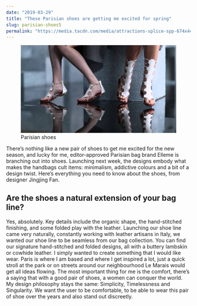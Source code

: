 ```yaml
---
date: "2019-03-29"
title: "These Parisian shoes are getting me excited for spring"
slug: parisian-shoes5
permalink: "https://media.tacdn.com/media/attractions-splice-spp-674x446/07/3b/a9/51.jpg"
---
```

 <!-- markdownlint-disable MD033 -->

<figure class="figure">
    <img src="./images/1.jpg" alt="Parisian shoes"/>
    <figcaption class="figure__caption">Parisian shoes</figcaption>
</figure>

There’s nothing like a new pair of shoes to get me excited for the new season, and lucky for me, editor-approved Parisian bag brand Elleme is branching out into shoes. Launching next week, the designs embody what makes the handbags cult items: minimalism, addictive colours and a bit of a design twist.
Here’s everything you need to know about the shoes, from designer Jingjing Fan.


 ## Are the shoes a natural extension of your bag line?
Yes, absolutely. Key details include the organic shape, the hand-stitched finishing, and some folded play with the leather. Launching our shoe line came very naturally, constantly working with leather artisans in Italy, we wanted our shoe line to be seamless from our bag collection. You can find our signature hand-stitched and folded designs, all with a buttery lambskin or cowhide leather.
I simply wanted to create something that I would like wear. Paris is where I am based and where I get inspired a lot, just a quick stroll at the park or on streets around our neighbourhood Le Marais would get all ideas flowing. The most important thing for me is the comfort, there’s a saying that with a good pair of shoes, a women can conquer the world. My design philosophy stays the same: Simplicity, Timelessness and Singularity. We want the user to be comfortable, to be able to wear this pair of shoe over the years and also stand out discreetly.



